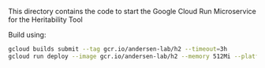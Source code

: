 This directory contains the code to start the Google Cloud Run Microservice for the Heritability Tool

Build using:

```bash
gcloud builds submit --tag gcr.io/andersen-lab/h2 --timeout=3h
gcloud run deploy --image gcr.io/andersen-lab/h2 --memory 512Mi --platform managed h2
```